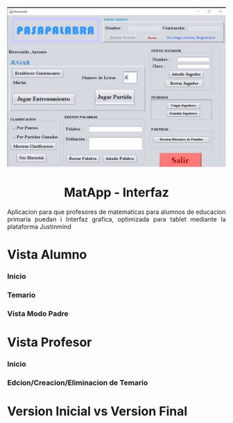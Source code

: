 <div id="header" align="center">
  <img src="https://github.com/Mvrtn-design/PASAPALABRA_java_interfaz/blob/main/MenuAdministrador.jpg"/>
  <h1 align=center" >MatApp - Interfaz </h1>
</div>
<div id= "desc" align= "justify">

Aplicacion para que profesores de matematicas para alumnos de educacion primaria puedan i
Interfaz grafica, optimizada para tablet mediante la plataforma Justinmind

<h1 align=center" >Vista Alumno </h1>

<h3 align=center" >Inicio </h3>
<h3 align=center" >Temario</h3>
<h3 align=center" >Vista Modo Padre </h3>


<h1 align=center" >Vista Profesor </h1>
<h3 align=center" >Inicio </h3>
<h3 align=center" >Edcion/Creacion/Eliminacion de Temario</h3>


<h1 align=center" >Version Inicial vs Version Final </h1>
